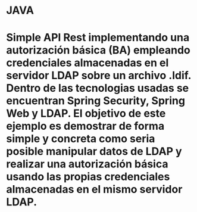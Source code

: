 # JAVA
# Simple API Rest implementando una autorización básica (BA) empleando credenciales almacenadas en el servidor LDAP sobre un archivo .ldif. Dentro de las tecnologias usadas se encuentran Spring Security, Spring Web y LDAP. El objetivo de este ejemplo es demostrar de forma simple y concreta como seria posible manipular datos de LDAP y realizar una autorización básica usando las propias credenciales almacenadas en el mismo servidor LDAP.
